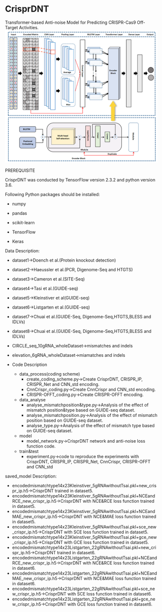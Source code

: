 # CrisprDNT
Transformer-based Anti-noise Model for Predicting CRISPR-Cas9 Off-Target Activities.
![image](https://github.com/gzrgzx/CrisprDNT/blob/main/model.png)

PREREQUISITE

CrisprDNT was conducted by TensorFlow version 2.3.2 and python version 3.6.

Following Python packages should be installed:

* numpy
- pandas
* scikit-learn
- TensorFlow
* Keras

Data Description:

* dataset1->Doench et al.(Protein knockout detection)
* dataset2->Haeussler et al.(PCR, Digenome-Seq and HTGTS)
* dataset3->Cameron et al.(SITE-Seq)
* dataset4->Tasi et al.(GUIDE-seq)
* dataset5->Kleinstiver et al(GUIDE-seq)
* dataset6->Listgarten et al.(GUIDE-seq)
* dataset7->Chuai et al.(GUIDE-Seq, Digenome-Seq,HTGTS,BLESS and IDLVs)
* dataset8->Chuai et al.(GUIDE-Seq, Digenome-Seq,HTGTS,BLESS and IDLVs)
* CIRCLE_seq_10gRNA_wholeDataset->mismatches and indels
* elevation_6gRNA_wholeDataset->miamatches and indels

* Code Description
    * data_process(coding scheme)
        * create_coding_scheme.py->Create CrisprDNT, CRISPR_IP, CRISPR_Net and CNN_std encoding.
        * CnnCrispr_coding.py->Create CnnCrispr and CNN_std encoding.
        * CRISPR-OFFT_coding.py->Create CRISPR-OFFT encoding.
    * data_analyse
        * analyse_mismatchposition&type.py->Analysis of the effect of mismatch position&type based on GUIDE-seq dataset.
        * analyse_mismatchposition.py->Analysis of the effect of mismatch position based on GUIDE-seq dataset.
        * analyse_type.py->Analysis of the effect of mismatch type based on GUIDE-seq dataset.
    * model
        * model_network.py->CrisprDNT network and anti-noise loss function code.
    * train&test
        * experiment.py->code to reproduce the experiments with CrisprDNT, CRISPR_IP, CRISPR_Net, CnnCrispr, CRISPR-OFFT and CNN_std

saved_model Description:
* encodedmismatchtype14x23Kleinstiver_5gRNAwithoutTsai.pkl+new_crispr_ip.h5->CrisprDNT trained in dataset5.
* encodedmismatchtype14x23Kleinstiver_5gRNAwithoutTsai.pkl+NCEandRCE_new_crispr_ip.h5->CrisprDNT with NCE&RCE loss function trained in dataset5.
* encodedmismatchtype14x23Kleinstiver_5gRNAwithoutTsai.pkl+NCEandMAE_new_crispr_ip.h5->CrisprDNT with NCE&MAE loss function trained in dataset5.
* encodedmismatchtype14x23Kleinstiver_5gRNAwithoutTsai.pkl+sce_new_crispr_ip.h5->CrisprDNT with SCE loss function trained in dataset5.
* encodedmismatchtype14x23Kleinstiver_5gRNAwithoutTsai.pkl+gce_new_crispr_ip.h5->CrisprDNT with GCE loss function trained in dataset5.
* encodedmismatchtype14x23Listgarten_22gRNAwithoutTsai.pkl+new_crispr_ip.h5->CrisprDNT trained in dataset6.
* encodedmismatchtype14x23Listgarten_22gRNAwithoutTsai.pkl+NCEandRCE_new_crispr_ip.h5->CrisprDNT with NCE&RCE loss function trained in dataset6.
* encodedmismatchtype14x23Listgarten_22gRNAwithoutTsai.pkl+NCEandMAE_new_crispr_ip.h5->CrisprDNT with NCE&MAE loss function trained in dataset6.
* encodedmismatchtype14x23Listgarten_22gRNAwithoutTsai.pkl+sce_new_crispr_ip.h5->CrisprDNT with SCE loss function trained in dataset6.
* encodedmismatchtype14x23Listgarten_22gRNAwithoutTsai.pkl+gce_new_crispr_ip.h5->CrisprDNT with GCE loss function trained in dataset6.
